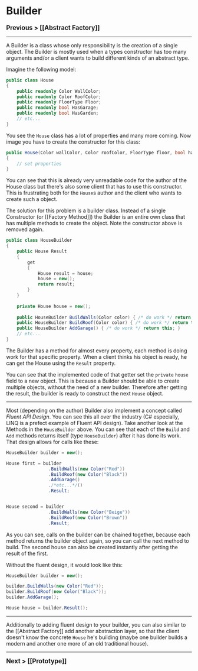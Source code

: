 # Builder
**<big>Previous > [[Abstract Factory]]</big>**

---

A Builder is a class whose only responsibility is the creation of a single object. The Builder is mostly used when a types constructor has too many arguments and/or a client wants to build different kinds of an abstract type.

Imagine the following model:

```csharp
public class House
{
	public readonly Color WallColor;
	public readonly Color RoofColor;
	public readonly FloorType Floor;
	public readonly bool HasGarage;
	public readonly bool HasGarden;
	// etc...
}
```

You see the `House` class has a lot of properties and many more coming. Now image you have to create the constructor for this class:

```csharp
public House(Color wallColor, Color roofColor, FloorType floor, bool hasGarage, bool hasGarden/* etc */)
{
	// set properties
}
```

You can see that this is already very unreadable code for the author of the House class but there's also some client that has to use this constructor. This is frustrating both for the `House`s author and the client who wants to create such a object. 

The solution for this problem is a builder class. Instead of a single Constructor (or [[Factory Method]]) the Builder is an entire own class that has multiple methods to create the object. Note the constructor above is removed again.

```csharp
public class HouseBuilder
{
	public House Result 
	{
		get 
		{
			House result = house;
			house = new();
			return result;
		}
	}
	
	private House house = new();
	
	public HouseBuilder BuildWalls(Color color) { /* do work */ return this; }
	public HouseBuilder BuildRoof(Color color) { /* do work */ return this; }
	public HouseBuilder AddGarage() { /* do work */ return this; }
	// etc...
}
```

The Builder has a method for almost every property, each method is doing work for that specific property. When a client thinks his object is ready, he can get the House using the `Result` property. 

You can see that the implemented code of that getter set the `private` `house` field to a new object. This is because a Builder should be able to create multiple objects, without the need of a new builder. Therefore after getting the result, the builder is ready to construct the next `House` object.

---

Most (depending on the author) Builder also implement a concept called *Fluent API Design*. You can see this all over the industry (C# especially, LINQ is a prefect example of Fluent API design). Take another look at the Methods in the `HouseBuilder` above. You can see that each of the `Build` and `Add` methods returns itself (type `HouseBuilder`) after it has done its work. That design allows for calls like these:

```csharp
HouseBuilder builder = new();

House first = builder
				.BuildWalls(new Color("Red"))
				.BuildRoof(new Color("Black"))
				.AddGarage()
				./*etc...*/()
				.Result;


House second = builder
				.BuildWalls(new Color("Beige"))
				.BuildRoof(new Color("Brown"))
				.Result;
```

As you can see, calls on the builder can be chained together, because each method returns the builder object again, so you can call the next method to build. The second house can also be created instantly after getting the result of the first.

Without the fluent design, it would look like this:
```csharp
HouseBuilder builder = new();

builder.BuildWalls(new Color("Red"));
builder.BuildRoof(new Color("Black"));
builder.AddGarage();

House house = builder.Result();

```

---

Additionally to adding fluent design to your builder, you can also similar to the [[Abstract Factory]] add another abstraction layer, so that the client doesn't know the concrete `House` he's building (maybe one builder builds a modern and another one more of an old traditional house).

---

**<big>Next > [[Prototype]]</big>**